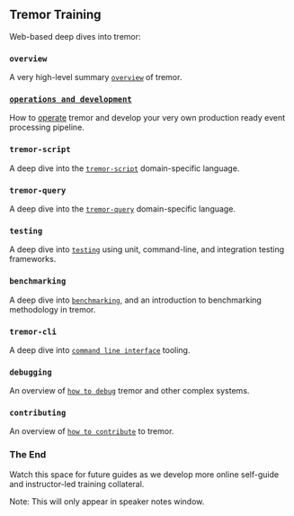 ## Tremor Training
<!-- .slide: data-background="#FF7733" -->

Web-based deep dives into tremor:

>>>

### `overview`

A very high-level summary [`overview`](./overview/index.html) of tremor.

>>>

### [`operations and development`](./operations/index.html)

How to [operate](./operations/index.html) tremor and develop your very own production ready event processing pipeline.

>>>

### `tremor-script`

A deep dive into the [`tremor-script`](./tremor-script/index.html) domain-specific
language.

>>>

### `tremor-query`

A deep dive into the [`tremor-query`](./tremor-query/index.html) domain-specific
language.

>>>

### `testing`

A deep dive into [`testing`](./testing/index.html) using unit, command-line,
and integration testing frameworks.

>>>

### `benchmarking`

A deep dive into [`benchmarking`](./testing/benchmark.html), and an introduction
to benchmarking methodology in tremor.

>>>

### `tremor-cli`

A deep dive into [`command line interface`](./tremor-cli/index.html) tooling.

>>>

### `debugging`

An overview of [`how to debug`](./debugging/index.html) tremor and other complex systems.

>>>

### `contributing`

An overview of [`how to contribute`](./contributing/index.html) to tremor.

>>>

### The End
<!-- .slide: data-background="#33FF77" -->

Watch this space for future guides as we develop
more online self-guide and instructor-led training
collateral.

Note: This will only appear in speaker notes window.


